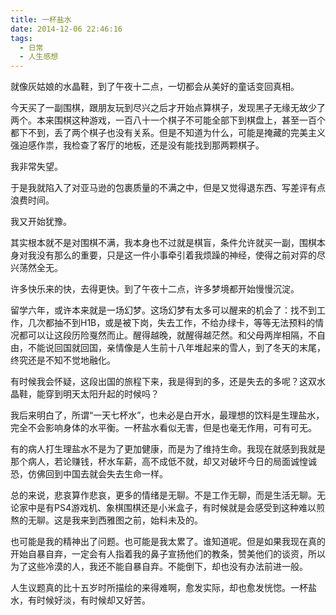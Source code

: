 ```yaml
---
title: 一杯盐水
date: 2014-12-06 22:46:16
tags:
  - 日常
  - 人生感想
---
```


就像灰姑娘的水晶鞋，到了午夜十二点，一切都会从美好的童话变回真相。

<!--more-->

今天买了一副围棋，跟朋友玩到尽兴之后才开始点算棋子，发现黑子无缘无故少了两个。本来围棋这种游戏，一百八十一个棋子不可能全部下到棋盘上，甚至一百个都下不到，丢了两个棋子也没有关系。但是不知道为什么，可能是掩藏的完美主义强迫感作祟，我检查了客厅的地板，还是没有能找到那两颗棋子。

我非常失望。

于是我就陷入了对亚马逊的包裹质量的不满之中，但是又觉得退东西、写差评有点浪费时间。

我又开始犹豫。

其实根本就不是对围棋不满，我本身也不过就是棋盲，条件允许就买一副，围棋本身对我没有那么的重要，只是这一件小事牵引着我烦躁的神经，使得之前对弈的尽兴荡然全无。

许多快乐来的快，去得更快。到了午夜十二点，许多梦境都开始慢慢沉淀。

留学六年，或许本来就是一场幻梦。这场幻梦有太多可以醒来的机会了：找不到工作，几次都抽不到H1B，或是被下岗，失去工作，不给办绿卡，等等无法预料的情况都可以让这段历险戛然而止。醒得越晚，就醒得越茫然。和父母两岸相隔，不自由，不能说回国就回国，亲情像是人生前十八年堆起来的雪人，到了冬天的末尾，终究还是不知不觉地融化。

有时候我会怀疑，这段出国的旅程下来，我是得到的多，还是失去的多呢？这双水晶鞋，能穿到明天太阳升起的时候吗？

我后来明白了，所谓“一天七杯水”，也未必是白开水，最理想的饮料是生理盐水，完全不会影响身体的水平衡。一杯盐水看似无害，但是也毫无作用，可有可无。

有的病人打生理盐水不是为了更加健康，而是为了维持生命。我现在就感到我就是那个病人，若论赚钱，杯水车薪，高不成低不就，却又对破坏今日的局面诚惶诚恐，仿佛回到中国去就会失去生命一样。

总的来说，悲哀算作悲哀，更多的情绪是无聊。不是工作无聊，而是生活无聊。无论家中是有PS4游戏机、象棋围棋还是小米盒子，有时候就是会感受到这种难以煎熬的无聊。这是我来到西雅图之前，始料未及的。

也可能是我的精神出了问题。也可能是我太累了。谁知道呢。但是如果我现在真的开始自暴自弃，一定会有人指着我的鼻子宣扬他们的教条，赞美他们的谈资，所以为了这些冷漠的人，我还不能自暴自弃。不能倒下，却也没有办法前进一般。

人生议题真的比十五岁时所描绘的来得难啊，愈发实际，却也愈发恍惚。一杯盐水，有时候好淡，有时候却又好苦。
